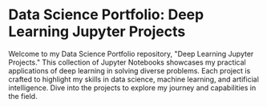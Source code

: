 # Data Science Portfolio: Deep Learning Jupyter Projects
Welcome to my Data Science Portfolio repository, "Deep Learning Jupyter Projects." This collection of Jupyter Notebooks showcases my practical applications of deep learning in solving diverse problems. Each project is crafted to highlight my skills in data science, machine learning, and artificial intelligence. Dive into the projects to explore my journey and capabilities in the field.




